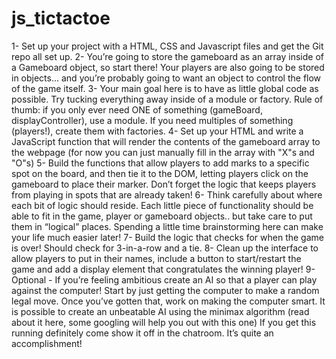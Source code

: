 # js_tictactoe
1- Set up your project with a HTML, CSS and Javascript files and get the Git repo all set up.
2- You’re going to store the gameboard as an array inside of a Gameboard object, so start there! Your players are also going to be stored in objects… and you’re probably going to want an object to control the flow of the game itself.
3- Your main goal here is to have as little global code as possible. Try tucking everything away inside of a module or factory. Rule of thumb: if you only ever need ONE of something (gameBoard, displayController), use a module. If you need multiples of something (players!), create them with factories.
4- Set up your HTML and write a JavaScript function that will render the contents of the gameboard array to the webpage (for now you can just manually fill in the array with "X"s and "O"s)
5- Build the functions that allow players to add marks to a specific spot on the board, and then tie it to the DOM, letting players click on the gameboard to place their marker. Don’t forget the logic that keeps players from playing in spots that are already taken!
6- Think carefully about where each bit of logic should reside. Each little piece of functionality should be able to fit in the game, player or gameboard objects.. but take care to put them in “logical” places. Spending a little time brainstorming here can make your life much easier later!
7- Build the logic that checks for when the game is over! Should check for 3-in-a-row and a tie.
8- Clean up the interface to allow players to put in their names, include a button to start/restart the game and add a display element that congratulates the winning player!
9- Optional - If you’re feeling ambitious create an AI so that a player can play against the computer!
Start by just getting the computer to make a random legal move.
Once you’ve gotten that, work on making the computer smart. It is possible to create an unbeatable AI using the minimax algorithm (read about it here, some googling will help you out with this one)
If you get this running definitely come show it off in the chatroom. It’s quite an accomplishment!